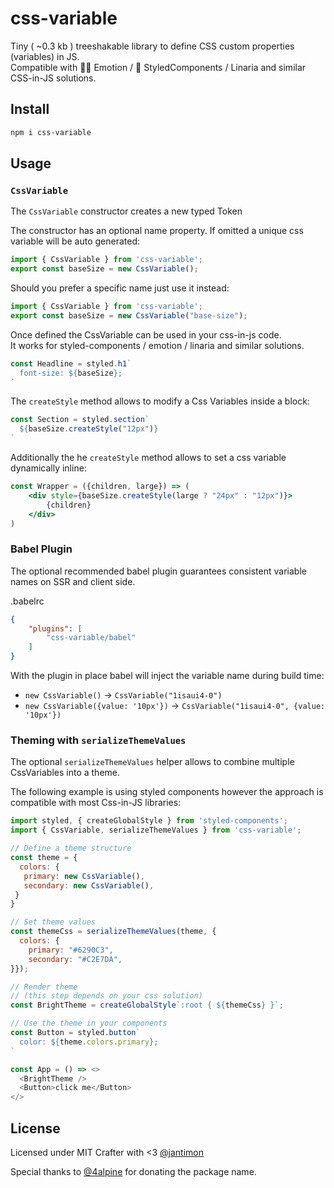 # css-variable

Tiny ( ~0.3 kb ) treeshakable library to define CSS custom properties (variables) in JS.  
Compatible with 👩‍🎤 Emotion / 💅 StyledComponents / Linaria and similar CSS-in-JS solutions.

## Install

```bash
npm i css-variable
```

## Usage

### `CssVariable`

The `CssVariable` constructor creates a new typed Token

The constructor has an optional name property.
If omitted a unique css variable will be auto generated:

```jsx
import { CssVariable } from 'css-variable';
export const baseSize = new CssVariable();
```

Should you prefer a specific name just use it instead:

```jsx
import { CssVariable } from 'css-variable';
export const baseSize = new CssVariable("base-size");
```

Once defined the CssVariable can be used in your css-in-js code.  
It works for styled-components / emotion / linaria and similar solutions.

```jsx
const Headline = styled.h1`
  font-size: ${baseSize};
`
```

The `createStyle` method allows to modify a Css Variables inside a block:

```jsx
const Section = styled.section`
  ${baseSize.createStyle("12px")}
`
```

Additionally the he `createStyle` method allows to set a css variable dynamically inline:

```jsx
const Wrapper = ({children, large}) => (
    <div style={baseSize.createStyle(large ? "24px" : "12px")}>
        {children}
    </div>
)
```


### Babel Plugin

The optional recommended babel plugin guarantees consistent variable names on SSR and client side.

.babelrc
```json
{
    "plugins": [
        "css-variable/babel"
    ]
}
```

With the plugin in place babel will inject the variable name during build time:

  - `new CssVariable()` -> `CssVariable("1isaui4-0")`
  - `new CssVariable({value: '10px'})` -> `CssVariable("1isaui4-0", {value: '10px'})`

### Theming with `serializeThemeValues`

The optional `serializeThemeValues` helper allows to combine multiple CssVariables into a theme.

The following example is using styled components however the approach is compatible with most Css-in-JS libraries:

```js
import styled, { createGlobalStyle } from 'styled-components';
import { CssVariable, serializeThemeValues } from 'css-variable';

// Define a theme structure
const theme = {
  colors: {
   primary: new CssVariable(),
   secondary: new CssVariable(),
 }
}

// Set theme values
const themeCss = serializeThemeValues(theme, {
  colors: {
    primary: "#6290C3",
    secondary: "#C2E7DA",
}});

// Render theme
// (this step depends on your css solution)
const BrightTheme = createGlobalStyle`:root { ${themeCss} }`;

// Use the theme in your components
const Button = styled.button`
  color: ${theme.colors.primary};
`

const App = () => <>
  <BrightTheme />
  <Button>click me</Button>
</>
```

## License

Licensed under MIT 
Crafter with <3 [@jantimon](https://twitter.com/jantimon)

Special thanks to [@4alpine](https://twitter.com/4lpine) for donating the package name.